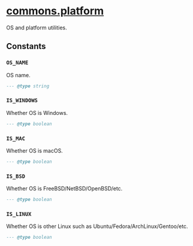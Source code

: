 <!-- markdownlint-disable MD001 MD013 MD034 MD033 MD051 -->

# [commons.platform](https://github.com/linrongbin16/commons.nvim/blob/main/lua/commons/platform.lua)

OS and platform utilities.

## Constants

### `OS_NAME`

OS name.

```lua
--- @type string
```

### `IS_WINDOWS`

Whether OS is Windows.

```lua
--- @type boolean
```

### `IS_MAC`

Whether OS is macOS.

```lua
--- @type boolean
```

### `IS_BSD`

Whether OS is FreeBSD/NetBSD/OpenBSD/etc.

```lua
--- @type boolean
```

### `IS_LINUX`

Whether OS is other Linux such as Ubuntu/Fedora/ArchLinux/Gentoo/etc.

```lua
--- @type boolean
```
